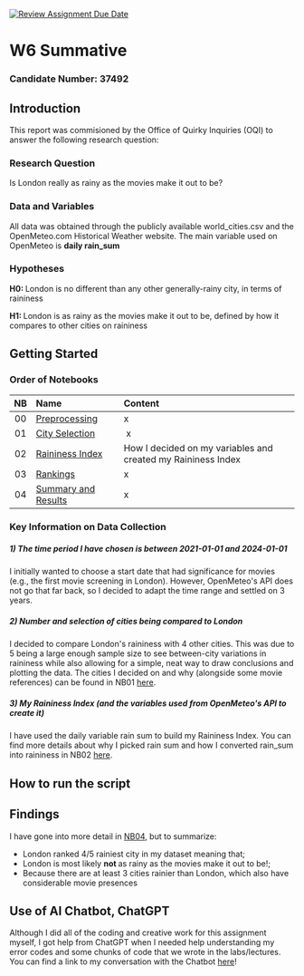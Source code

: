[![Review Assignment Due Date](https://classroom.github.com/assets/deadline-readme-button-22041afd0340ce965d47ae6ef1cefeee28c7c493a6346c4f15d667ab976d596c.svg)](https://classroom.github.com/a/16Ytx_fz)

# W6 Summative
### Candidate Number: 37492

## Introduction
This report was commisioned by the Office of Quirky Inquiries (OQI) to answer the following research question:

### Research Question
Is London really as rainy as the movies make it out to be?

### Data and Variables
All data was obtained through the publicly available world_cities.csv and the OpenMeteo.com Historical Weather website. The main variable used on OpenMeteo is <b> daily rain_sum </b>

### Hypotheses
<b> H0: </b> London is no different than any other generally-rainy city, in terms of raininess

<b> H1: </b> London is as rainy as the movies make it out to be, defined by how it compares to other cities on raininess

## Getting Started
### Order of Notebooks
| NB | Name | Content |
| :--: | :--- | :--- |
| 00 | [Preprocessing]() | x |
| 01 | [City Selection](https://github.com/lse-ds105/ds105a-2024-w06-summative-deyavuz/blob/main/code/NB02-City-Selection.ipynb) | x |
| 02 | [Raininess Index](https://github.com/lse-ds105/ds105a-2024-w06-summative-deyavuz/blob/main/code/NB01-Raininess-Index.ipynb) | How I decided on my variables and created my Raininess Index |
| 03 | [Rankings]() | x |
| 04 | [Summary and Results]() | x |

### Key Information on Data Collection

##### 1) The time period I have chosen is between 2021-01-01 and 2024-01-01
I initially wanted to choose a start date that had significance for movies (e.g., the first movie screening in London). However, OpenMeteo's API does not go that far back, so I decided to adapt the time range and settled on 3 years.
##### 2) Number and selection of cities being compared to London
I decided to compare London's raininess with 4 other cities. This was due to 5 being a large enough sample size to see between-city variations in raininess while also allowing for a simple, neat way to draw conclusions and plotting the data. The cities I decided on and why (alongside some movie references) can be found in NB01 [here]().
##### 3) My Raininess Index (and the variables used from OpenMeteo's API to create it)
I have used the daily variable rain sum to build my Raininess Index. You can find more details about why I picked rain sum and how I converted rain_sum into raininess in NB02 [here]().

## How to run the script


## Findings
I have gone into more detail in [NB04](), but to summarize:
- London ranked 4/5 rainiest city in my dataset meaning that;
- London is most likely <b> not </b> as rainy as the movies make it out to be!;
- Because there are at least 3 cities rainier than London, which also have considerable movie presences

## Use of AI Chatbot, ChatGPT
Although I did all of the coding and creative work for this assignment myself, I got help from ChatGPT when I needed help understanding my error codes and some chunks of code that we wrote in the labs/lectures. You can find a link to my conversation with the Chatbot [here]()!